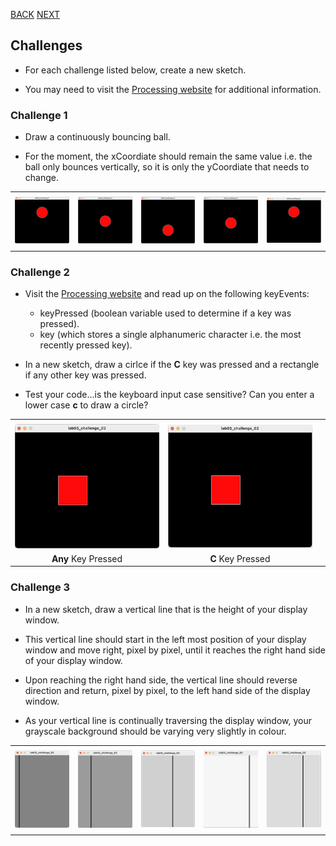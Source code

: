 [BACK](/topics/topic03/lab03/09.html) [NEXT](/topics/topic03/lab03/11.html)

## Challenges

- For each challenge listed below, create a new sketch.

- You may need to visit the [Processing website](https://processing.org/reference/) for additional information.


### Challenge 1

- Draw a continuously bouncing ball.  

- For the moment, the xCoordiate should remain the same value i.e. the ball only bounces vertically, so it is only the yCoordiate that needs to change.

|         |            |  | |  |
| :-------------: |:-------------:| :-----:|:-------------: |:-------------:|
|    |   |  ||  |
| ![](./img/13a.png)  | ![](./img/13b.png)      |  ![](./img/13c.png)  |![](./img/13d.png)  |![](./img/13e.png)  |
|    |  |     ||     |

### Challenge 2

- Visit the [Processing website](https://processing.org/reference/) and read up on the following keyEvents:

    - keyPressed (boolean variable used to determine if a key was pressed).
    - key (which stores a single alphanumeric character i.e. the most recently pressed key).



- In a new sketch, draw a cirlce if the **C** key was pressed and a rectangle if any other key was pressed.

- Test your code...is the keyboard input case sensitive? Can you enter a lower case **c** to draw a circle?

|         |            |  |
| :-------------: |:-------------:| :-----:|
|    |   |  |
| ![](./img/14a.png)  | ![](./img/14b.png)      |    |
|  **Any** Key Pressed  | **C** Key Pressed |     |


### Challenge 3

- In a new sketch, draw a vertical line that is the height of your display window.

- This vertical line should start in the left most position of your display window and move right, pixel by pixel, until it reaches the right hand side of your display window.  

- Upon reaching the right hand side, the vertical line should reverse direction and return, pixel by pixel, to the left hand side of the display window.

- As your vertical line is continually traversing the display window, your grayscale background should be varying very slightly in colour.  

|         |            |  | |  |
| :-------------: |:-------------:| :-----:|:-------------: |:-------------:|
|    |   |  ||  |
| ![](./img/15a.png)|![](./img/15b.png)|![](./img/15c.png)|![](./img/15d.png)|![](./img/15e.png)|
|    |  |     ||     |

